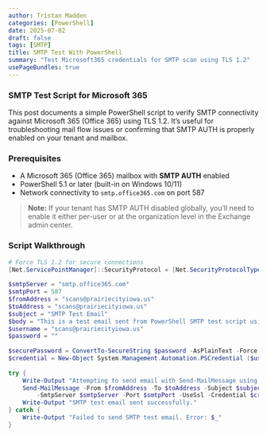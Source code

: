 ```yaml
---
author: Tristan Madden
categories: [PowerShell]
date: 2025-07-02
draft: false
tags: [SMTP]
title: SMTP Test With PowerShell
summary: "Test Microsoft365 credentials for SMTP scan using TLS 1.2"
usePageBundles: true
---
```


### SMTP Test Script for Microsoft 365

This post documents a simple PowerShell script to verify SMTP connectivity against Microsoft 365 (Office 365) using TLS 1.2. It’s useful for troubleshooting mail flow issues or confirming that SMTP AUTH is properly enabled on your tenant and mailbox.

### Prerequisites

- A Microsoft 365 (Office 365) mailbox with **SMTP AUTH** enabled  
- PowerShell 5.1 or later (built-in on Windows 10/11)  
- Network connectivity to `smtp.office365.com` on port 587  

> **Note:** If your tenant has SMTP AUTH disabled globally, you’ll need to enable it either per-user or at the organization level in the Exchange admin center.

### Script Walkthrough

```powershell
# Force TLS 1.2 for secure connections
[Net.ServicePointManager]::SecurityProtocol = [Net.SecurityProtocolType]::Tls12
 
$smtpServer = "smtp.office365.com"
$smtpPort = 587
$fromAddress = "scans@prairiecityiowa.us"
$toAddress = "scans@prairiecityiowa.us"
$subject = "SMTP Test Email"
$body = "This is a test email sent from PowerShell SMTP test script using Microsoft 365."
$username = "scans@prairiecityiowa.us"
$password = ""
 
$securePassword = ConvertTo-SecureString $password -AsPlainText -Force
$credential = New-Object System.Management.Automation.PSCredential ($username, $securePassword)
 
try {
    Write-Output "Attempting to send email with Send-MailMessage using TLS 1.2..."
    Send-MailMessage -From $fromAddress -To $toAddress -Subject $subject -Body $body `
        -SmtpServer $smtpServer -Port $smtpPort -UseSsl -Credential $credential -ErrorAction Stop
    Write-Output "SMTP test email sent successfully."
} catch {
    Write-Output "Failed to send SMTP test email. Error: $_"
}
```